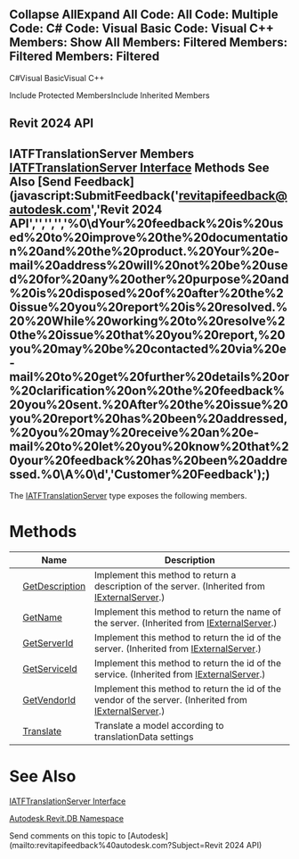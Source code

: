 ﻿

Collapse AllExpand All Code: All Code: Multiple Code: C# Code: Visual Basic Code: Visual C++  Members: Show All Members: Filtered Members: Filtered Members: Filtered   
---  
  
C#Visual BasicVisual C++

Include Protected MembersInclude Inherited Members

Revit 2024 API  
---  
IATFTranslationServer Members  
[IATFTranslationServer Interface](f76b11ae-7465-adca-48f5-1100767becbf.md) Methods See Also [Send Feedback](javascript:SubmitFeedback\('revitapifeedback@autodesk.com','Revit 2024 API','','','','%0\\dYour%20feedback%20is%20used%20to%20improve%20the%20documentation%20and%20the%20product.%20Your%20e-mail%20address%20will%20not%20be%20used%20for%20any%20other%20purpose%20and%20is%20disposed%20of%20after%20the%20issue%20you%20report%20is%20resolved.%20%20While%20working%20to%20resolve%20the%20issue%20that%20you%20report,%20you%20may%20be%20contacted%20via%20e-mail%20to%20get%20further%20details%20or%20clarification%20on%20the%20feedback%20you%20sent.%20After%20the%20issue%20you%20report%20has%20been%20addressed,%20you%20may%20receive%20an%20e-mail%20to%20let%20you%20know%20that%20your%20feedback%20has%20been%20addressed.%0\\A%0\\d','Customer%20Feedback'\);)  
---  
  
The [IATFTranslationServer](f76b11ae-7465-adca-48f5-1100767becbf.md) type exposes the following members.

# Methods

|  | Name | Description |
| --- | --- | --- |
|  | [GetDescription](ab8f162b-c7af-dafc-04f6-8cb3835caa13.md) | Implement this method to return a description of the server.  (Inherited from [IExternalServer](91e4af0b-59c0-d640-107a-eebc4d99fa76.md).) |
|  | [GetName](df64b529-27e1-3a6a-7876-2145bb8a37b4.md) | Implement this method to return the name of the server.  (Inherited from [IExternalServer](91e4af0b-59c0-d640-107a-eebc4d99fa76.md).) |
|  | [GetServerId](49b1955b-a729-b610-0138-592784d20171.md) | Implement this method to return the id of the server.  (Inherited from [IExternalServer](91e4af0b-59c0-d640-107a-eebc4d99fa76.md).) |
|  | [GetServiceId](1f8da2c8-54d9-2d69-bdcc-e801d990d463.md) | Implement this method to return the id of the service.  (Inherited from [IExternalServer](91e4af0b-59c0-d640-107a-eebc4d99fa76.md).) |
|  | [GetVendorId](76cf499a-4a59-9249-8995-e1ab9e629f37.md) | Implement this method to return the id of the vendor of the server.  (Inherited from [IExternalServer](91e4af0b-59c0-d640-107a-eebc4d99fa76.md).) |
|  | [Translate](5903625b-eee7-8373-6d69-309868710529.md) | Translate a model according to translationData settings |
  
# See Also

[IATFTranslationServer Interface](f76b11ae-7465-adca-48f5-1100767becbf.md)

[Autodesk.Revit.DB Namespace](87546ba7-461b-c646-cbb1-2cb8f5bff8b2.md)

Send comments on this topic to [Autodesk](mailto:revitapifeedback%40autodesk.com?Subject=Revit 2024 API)